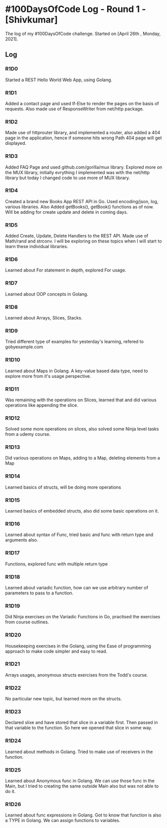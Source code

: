 # #100DaysOfCode Log - Round 1 - [Shivkumar]

The log of my #100DaysOfCode challenge. Started on [April 26th , Monday, 2021].

## Log

### R1D0 
Started a REST Hello World Web App, using Golang.

### R1D1
Added a contact page and used If-Else to render the pages on the basis of requests. Also made use of ResponseWriter from net/http package. 

### R1D2
Made use of httprouter library, and implemented a router, also added a 404 page in the application, hence if someone hits wrong Path 404 page will get displayed.

### R1D3
Added FAQ Page and used github.com/gorilla/mux library. Explored more on the MUX library, initially evrything I implemented was with the net/http library but today I changed code to use more of MUX library.

### R1D4
Created a brand new Books App REST API in Go. Used encoding/json, log, various libraries. Also Added getBooks(), getBook() functions as of now. Will be adding for create update and delete in coming days.

### R1D5
Added Create, Update, Delete Handlers to the REST API. Made use of Math/rand and strconv. I will be exploring on these topics when I will start to learn these individual libraries.

### R1D6
Learned about For statement in depth, explored For usage.

### R1D7
Learned about OOP concepts in Golang.

### R1D8 
Learned about Arrays, Slices, Stacks.  

### R1D9 
Tried different type of examples for yesterday's learning, refered to gobyexample.com

### R1D10
Learned about Maps in Golang. A key-value based data type, need to explore more from it's usage perspective.

### R1D11
Was remaining with the operations on Slices, learned that and did various operations like appending the slice.

### R1D12
Solved some more operations on slices, also solved some Ninja level tasks from a udemy course.

### R1D13
Did various operations on Maps, adding to a Map, deleting elements  from a Map


### R1D14
Learned basics of structs, will be doing more operations 

### R1D15
Learned basics of embedded structs, also did some basic operations on it. 

### R1D16
Learned about syntax of Func, tried basic and func with return type and arguments also.

### R1D17
Functions, explored func with multiple return type

### R1D18
Learned about variadic function, how can we use arbitrary number of parameters to pass to a function.

### R1D19
Did Ninja exercises on the Variadic Functions in Go, practised the exercises from course outlines.

### R1D20
Housekeeping exercises in the Golang, using the Ease of programming approach to make code simpler and easy to read.

### R1D21
Arrays usages, anonymous structs exercises from the Todd's course.

### R1D22
No particular new topic, but learned more on the structs.

### R1D23
Declared slixe and have  stored that slice in a variable first. Then passed in that variable to the function. So here we opened that slice in some way.

### R1D24
Learned about methods in Golang. Tried to make use of receivers in the function.

### R1D25
Learned about Anonymous func in Golang. We can use those func in the Main, but I tried to creating the same outside Main also but was not able to do it.

### R1D26
Learned about func expressions in Golang. Got to know that function is also a TYPE in Golang. We can assign functions to variables.
